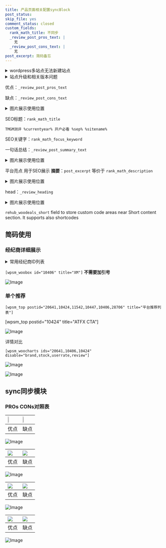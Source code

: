 ```yaml
---
title: 产品页面相关配置syncBlock
post_status: 
skip_file: yes
comment_status: closed
custom_fields:
  rank_math_title: 不同步
  _review_post_pros_text: |
    无
  _review_post_cons_text: |
    无
post_excerpt: 简码备忘
---
```

<details><summary>wordpress多站点无法新建站点</summary>

<li>和报错需要清理cookies一样的原因</li>
<li>wp-config.php里面<code>define( 'SUBDOMAIN_INSTALL', false );//子域名安装</code></li>
<li>新建子站点是用<code>define( 'SUBDOMAIN_INSTALL', true);//子域名安装</code> 完成以后，改成<code>false</code></li>
</details>

<details><summary>站点升级和相关版本问题</summary>

<p>wordpress：5.9.9
woocommerce：7.5.1
出现问题的地方：主题选项里面>><strong>Product layout >>compact style</strong></p>
<p>如何出现没有用过的字段 导致无法保存。先导出配置 然后进行修改，后面再次恢复即可。</p>
<p>出现部分字段无法显示时，需要返回默认布局后，对产品进行保存就好了。</p>
<p></p>
</details>

优点：`_review_post_pros_text`

缺点：`_review_post_cons_text`

<details><summary>图片展示使用位置</summary>

<img src="https://prod-files-secure.s3.us-west-2.amazonaws.com/39ed1227-6d7d-4570-be36-9ccd4a2c4241/f51d3d83-55d4-4bdf-9604-f37ec77ab556/Untitled.png?X-Amz-Algorithm=AWS4-HMAC-SHA256&X-Amz-Content-Sha256=UNSIGNED-PAYLOAD&X-Amz-Credential=ASIAZI2LB4667HMANHPM%2F20251029%2Fus-west-2%2Fs3%2Faws4_request&X-Amz-Date=20251029T105517Z&X-Amz-Expires=3600&X-Amz-Security-Token=IQoJb3JpZ2luX2VjEBoaCXVzLXdlc3QtMiJHMEUCIQDoWG3jtXQFlrq1qXJFyk6iVzAr2f3taKPPccipYwEVvwIgNNf0DK%2BHApzUCt0HWxAiXok7Lv3KnWl%2Fw8%2FUjtBe6kIqiAQI0%2F%2F%2F%2F%2F%2F%2F%2F%2F%2F%2FARAAGgw2Mzc0MjMxODM4MDUiDD4MsYQmiY%2Bjz1pQESrcA56p%2FHdR4eCA6Y6GeKWSZ3CLOr%2F8eYIwRDQdRZcrgAcJPpetinYpoZhz53AHNON01wh0uFz4F2vMlqmzWJ75Hqcu%2F3alSXoYXYdRMV57Ot5hAZ0%2F8RFWB8LP%2BmrDiZOCAAszBSZmI0QmwxN1mYTClu4lqb3eRZQIAXZt0cIT16SmbUilteGailYUM4u1utPsn66DvCv0FNn15cikEmeXWDBzIGwjeGz7Jy8CIa1g98TBS82gssEpoWug10Ujc2Oy7Hl8kseRPei4Ahsjay%2FpbwbWIFv%2B3j%2BaQopzna6uyg4Blf1u%2BeGJ3M%2Bemh4h9ZN8XoCldD3x2B2qWZbI8cM3AV7XK05weZETI3E5eqrzpdBv4PYISNqDnM5yNFIfRQF%2BkOsvbwp3%2FXUcwRZf7JztjmIJLqUN8kO31jYEljIosgw89fRIm%2B9hFV8%2F%2FIQWvWDlK56dsbgJrbUp4yaa%2BoO%2B5D9zUGDdiA8jAiWF%2BFHZrz5VUJvMU3fb1LsBslDYQty0zHl%2F%2BIYhx81igxss4MGlSNrjT1gzhoufl5XCKGKeaKD4vb4ctMb5wFlotC4VOUdp9k7QfdQmnUeo7jYlGl3cRiLMZdUkUQx%2FhtRTUdPX%2FCjOz9Hm%2FY%2FBd%2FY338FwMPDIh8gGOqUBkvEXBczPcdwy56iUauS2UbcGOp%2BuFJlQyjJ0CVCi6HK6u%2B24mYMBnxljOrL%2B9RzJt%2FJbma4HEh7AMrdMK5NztiiCfl8jG8gzJvC7EoNPV6faVv2wHgYT6WmPI7VjOnG44GE2F0XSuxq%2FKrOHoPpIqUHwSg7EbLWZFWBU4JTNbyxG7Nefz7%2F9OsuFLbM5M9SnvUJxfvfsOZpXGTCxksSWi8p9E6Qv&X-Amz-Signature=031076615bcfe093f9037858ba3f7808106c5d57f66de92e6428b84ee82a5f41&X-Amz-SignedHeaders=host&x-amz-checksum-mode=ENABLED&x-id=GetObject" alt="Image">
</details>

SEO标题：`rank_math_title`

`TMGM测评 %currentyear% 开户必看 %sep% %sitename%`

SEO关键字：`rank_math_focus_keyword`

一句话总结：`_review_post_summary_text`

<details><summary>图片展示使用位置</summary>

<img src="https://prod-files-secure.s3.us-west-2.amazonaws.com/39ed1227-6d7d-4570-be36-9ccd4a2c4241/4b96a922-296c-4f4e-8630-d1c870cbce01/Untitled.png?X-Amz-Algorithm=AWS4-HMAC-SHA256&X-Amz-Content-Sha256=UNSIGNED-PAYLOAD&X-Amz-Credential=ASIAZI2LB46635BJ67G5%2F20251029%2Fus-west-2%2Fs3%2Faws4_request&X-Amz-Date=20251029T105517Z&X-Amz-Expires=3600&X-Amz-Security-Token=IQoJb3JpZ2luX2VjEBoaCXVzLXdlc3QtMiJHMEUCIQDDw99usr0CvgLFmM%2BmG4Gu2ipS0HbpCgGOl%2FYk5zL0bgIgfDuwMfhbAQRxOMLxHwfpQbkmsBfsUrwaSYaKiRAuOo4qiAQI0%2F%2F%2F%2F%2F%2F%2F%2F%2F%2F%2FARAAGgw2Mzc0MjMxODM4MDUiDBMomTFkSfVfyG8zWircAwhGdRWsm7yIUIVQq8PtlkfB02ZAP%2Bb%2Fw3pA%2FOH%2Bas8aKp8np3upbOkYVXIfcmWg9pclpEMCBo%2FE0KeEAMji9QE%2FgKSaDBKD9baWTj7GjkwZYSVRMNr1LWS9wy6wApAKVUCqeIF4sXx5%2B9VIvf3myRKhBq8X10vLUR1wnoBY5CX0i0q4WePo4ilaBUiVzikr6JtJ8qDP%2BXNL4Rbx0RfUe03Tm6QtYzLdbIfYsNIQDcjT3ySljQj8ZTJYg7p83D1%2FIaT1J95xni0MOmCQgbdJjhv1gEZiB4o5NeScJNi0B8%2Fek9VsqBw5DKkw3bBr7SNJU%2F2tNfoVgXpnQ2FT8K%2FQV3JjWGmu%2FJjcoB8XyqkR06XLz1swBk97Mya%2FkjOOMkqdKIK0431FMGCbZa%2BK6ysNkHqxk31WqPzdwHpwUbeRWkRtVr3YgB3UfoKnKRt%2BY%2FJyf0HFvsQyJGsJG%2B67STyqoIyhnpHh3p05d3gzkY1W5v%2Fzbz11%2FYJkeMvqnaUn6mQbhaTMTZXJkHHfMDwvivSV63RX%2ByLUYZIt0s6tvsEMvywiRFGA0LUO3LmOhVUQWU%2Fu25D3HMNoFTU%2FpoDz7kWXBIbiM7R9PH3Rm2J0gdtnvvhoX4v85m%2FXk50ylZ7xMPvIh8gGOqUBs1t2PVuiwZ3t%2FsXQi3UvWaoE8JPJU%2FYPcPMczXW%2B404yTYUN9HIYm1dvnKaeZnIvUhWrfHUG2lBHRoM62MDhjYO1fl3xFOAp8JxasMONOi5dbVGSevglHHyP9gpkUe9iCJpQpJm03e1%2Fjsbag1HFc5BffgbknY4Nc6Ow7CHDpc25BHIxnGcpB1yq6befY3Yk3%2BMimXxqSwxVvYyAW64aY4wsch1O&X-Amz-Signature=4b0cce299c237a9e069b665980d27b3aa327259a757dd84023769d6803b9399e&X-Amz-SignedHeaders=host&x-amz-checksum-mode=ENABLED&x-id=GetObject" alt="Image">
</details>

平台亮点 用于SEO展示 **摘要**：`post_excerpt`  等价于 `rank_math_description`

<details><summary>图片展示使用位置</summary>

<img src="https://prod-files-secure.s3.us-west-2.amazonaws.com/39ed1227-6d7d-4570-be36-9ccd4a2c4241/1ee11f63-b60a-4dfe-a7a7-d58ff23b5d88/Untitled.png?X-Amz-Algorithm=AWS4-HMAC-SHA256&X-Amz-Content-Sha256=UNSIGNED-PAYLOAD&X-Amz-Credential=ASIAZI2LB466YRZI6QDX%2F20251029%2Fus-west-2%2Fs3%2Faws4_request&X-Amz-Date=20251029T105518Z&X-Amz-Expires=3600&X-Amz-Security-Token=IQoJb3JpZ2luX2VjEBoaCXVzLXdlc3QtMiJHMEUCIDChtwinqZ5vQ7vISfWipTpVPOClRzWS%2FAc1HWxY4snzAiEA6Vm7wiyLgvtrpAmMuBC0MeOa80AXxz%2BRZGRe1jmlIecqiAQI0%2F%2F%2F%2F%2F%2F%2F%2F%2F%2F%2FARAAGgw2Mzc0MjMxODM4MDUiDH5NU6ITKgETgAmhcyrcAyKhVztuuHubCy%2Bf8DDCP4Kaw%2Bky%2BNwx20eJNSiVyMoK4uLv8UzwM2Ku%2BT%2Bm8uo0TFp0onpv6iSHBstW%2B8e9%2Bbh2O2z8x%2F6QsObPUDDBCPL5o%2FRMqUoTOEK5CtU8H6oyxQAHiaVqXn7QZ%2BrzNzYwZSELHgFOtIikIfFKoRnLSnbni9rYir3kwbIXqZzLT%2Bf4RxzYr5spgEMsEHKsmyKzzX8CYu1tyvUMEOlXSsTKVU0WQa6uluyfIGJ5R1g7Qca6fDUM50IOPMnr0kCom5hIg%2B4bwvFp4pzc0EU4d7fJaPnkcsImhSkFJN1vpJth0Dt4ge3%2FODGqAZbbe4OyL2YyPyOCbvdDTo009TD9UwoMlpJdEVrBnd541nAW%2FL4mCExRokZ0C1vUT8iFc9%2Bg8I%2FPaukxVVBbl4IjBz8TDFh93iOsGGYKk7NulY%2FM0jgvETEKGh%2B8ainxiAzJRXhORW719xA4pLzq5QlimXn0suUYSwW%2FrpKsGbLNXokeicCHlmR0EhBzt1FBQ%2BhpofAKks9hiwPD5MEaHFMwqCePC8%2BRl8hPBNI%2Fc6hshZOkoDW3I4leziQoY6H8ADXrUZ%2FIiUF9xOMalOFaJF11EC%2Foj6bHxWDzb%2FqxtPAApDV0uj8GMIbJh8gGOqUBUjDKATMtNoX0b462aL4c2AtiVAWk0QoIxjEgTF4%2F64HAVzS9wPgfbR8q2syDpqYSq6MOQveXMrdySrTOB9B0HUDl0xHgRM01yspEwhwyYUNM7r7Y7o%2F6KXAGO8Dh1bUVCUGa5fFPXw99p56x5wGfcBzVMMbVdXIe6FSM542PPFUHjIirfyABy6ZsSx%2FsT%2Fbsz25ZwnOgOepqiXCBf3eYgMO6C42h&X-Amz-Signature=5c5899339204b14f9c4191113b4333d37272be3b3ad8450e1d9cb7eeaedccd26&X-Amz-SignedHeaders=host&x-amz-checksum-mode=ENABLED&x-id=GetObject" alt="Image">
<img src="https://prod-files-secure.s3.us-west-2.amazonaws.com/39ed1227-6d7d-4570-be36-9ccd4a2c4241/ad4118b5-78d8-4fbe-801e-3b29b5d99c01/Untitled.png?X-Amz-Algorithm=AWS4-HMAC-SHA256&X-Amz-Content-Sha256=UNSIGNED-PAYLOAD&X-Amz-Credential=ASIAZI2LB466YRZI6QDX%2F20251029%2Fus-west-2%2Fs3%2Faws4_request&X-Amz-Date=20251029T105518Z&X-Amz-Expires=3600&X-Amz-Security-Token=IQoJb3JpZ2luX2VjEBoaCXVzLXdlc3QtMiJHMEUCIDChtwinqZ5vQ7vISfWipTpVPOClRzWS%2FAc1HWxY4snzAiEA6Vm7wiyLgvtrpAmMuBC0MeOa80AXxz%2BRZGRe1jmlIecqiAQI0%2F%2F%2F%2F%2F%2F%2F%2F%2F%2F%2FARAAGgw2Mzc0MjMxODM4MDUiDH5NU6ITKgETgAmhcyrcAyKhVztuuHubCy%2Bf8DDCP4Kaw%2Bky%2BNwx20eJNSiVyMoK4uLv8UzwM2Ku%2BT%2Bm8uo0TFp0onpv6iSHBstW%2B8e9%2Bbh2O2z8x%2F6QsObPUDDBCPL5o%2FRMqUoTOEK5CtU8H6oyxQAHiaVqXn7QZ%2BrzNzYwZSELHgFOtIikIfFKoRnLSnbni9rYir3kwbIXqZzLT%2Bf4RxzYr5spgEMsEHKsmyKzzX8CYu1tyvUMEOlXSsTKVU0WQa6uluyfIGJ5R1g7Qca6fDUM50IOPMnr0kCom5hIg%2B4bwvFp4pzc0EU4d7fJaPnkcsImhSkFJN1vpJth0Dt4ge3%2FODGqAZbbe4OyL2YyPyOCbvdDTo009TD9UwoMlpJdEVrBnd541nAW%2FL4mCExRokZ0C1vUT8iFc9%2Bg8I%2FPaukxVVBbl4IjBz8TDFh93iOsGGYKk7NulY%2FM0jgvETEKGh%2B8ainxiAzJRXhORW719xA4pLzq5QlimXn0suUYSwW%2FrpKsGbLNXokeicCHlmR0EhBzt1FBQ%2BhpofAKks9hiwPD5MEaHFMwqCePC8%2BRl8hPBNI%2Fc6hshZOkoDW3I4leziQoY6H8ADXrUZ%2FIiUF9xOMalOFaJF11EC%2Foj6bHxWDzb%2FqxtPAApDV0uj8GMIbJh8gGOqUBUjDKATMtNoX0b462aL4c2AtiVAWk0QoIxjEgTF4%2F64HAVzS9wPgfbR8q2syDpqYSq6MOQveXMrdySrTOB9B0HUDl0xHgRM01yspEwhwyYUNM7r7Y7o%2F6KXAGO8Dh1bUVCUGa5fFPXw99p56x5wGfcBzVMMbVdXIe6FSM542PPFUHjIirfyABy6ZsSx%2FsT%2Fbsz25ZwnOgOepqiXCBf3eYgMO6C42h&X-Amz-Signature=7cb55acc2996fe47f9767be8ecfd50706b080f9332b89f61a589174f77ccb0d1&X-Amz-SignedHeaders=host&x-amz-checksum-mode=ENABLED&x-id=GetObject" alt="Image">
<img src="https://prod-files-secure.s3.us-west-2.amazonaws.com/39ed1227-6d7d-4570-be36-9ccd4a2c4241/a38cf7c9-a79c-4b64-9e94-13589fe0758b/Untitled.png?X-Amz-Algorithm=AWS4-HMAC-SHA256&X-Amz-Content-Sha256=UNSIGNED-PAYLOAD&X-Amz-Credential=ASIAZI2LB466YRZI6QDX%2F20251029%2Fus-west-2%2Fs3%2Faws4_request&X-Amz-Date=20251029T105518Z&X-Amz-Expires=3600&X-Amz-Security-Token=IQoJb3JpZ2luX2VjEBoaCXVzLXdlc3QtMiJHMEUCIDChtwinqZ5vQ7vISfWipTpVPOClRzWS%2FAc1HWxY4snzAiEA6Vm7wiyLgvtrpAmMuBC0MeOa80AXxz%2BRZGRe1jmlIecqiAQI0%2F%2F%2F%2F%2F%2F%2F%2F%2F%2F%2FARAAGgw2Mzc0MjMxODM4MDUiDH5NU6ITKgETgAmhcyrcAyKhVztuuHubCy%2Bf8DDCP4Kaw%2Bky%2BNwx20eJNSiVyMoK4uLv8UzwM2Ku%2BT%2Bm8uo0TFp0onpv6iSHBstW%2B8e9%2Bbh2O2z8x%2F6QsObPUDDBCPL5o%2FRMqUoTOEK5CtU8H6oyxQAHiaVqXn7QZ%2BrzNzYwZSELHgFOtIikIfFKoRnLSnbni9rYir3kwbIXqZzLT%2Bf4RxzYr5spgEMsEHKsmyKzzX8CYu1tyvUMEOlXSsTKVU0WQa6uluyfIGJ5R1g7Qca6fDUM50IOPMnr0kCom5hIg%2B4bwvFp4pzc0EU4d7fJaPnkcsImhSkFJN1vpJth0Dt4ge3%2FODGqAZbbe4OyL2YyPyOCbvdDTo009TD9UwoMlpJdEVrBnd541nAW%2FL4mCExRokZ0C1vUT8iFc9%2Bg8I%2FPaukxVVBbl4IjBz8TDFh93iOsGGYKk7NulY%2FM0jgvETEKGh%2B8ainxiAzJRXhORW719xA4pLzq5QlimXn0suUYSwW%2FrpKsGbLNXokeicCHlmR0EhBzt1FBQ%2BhpofAKks9hiwPD5MEaHFMwqCePC8%2BRl8hPBNI%2Fc6hshZOkoDW3I4leziQoY6H8ADXrUZ%2FIiUF9xOMalOFaJF11EC%2Foj6bHxWDzb%2FqxtPAApDV0uj8GMIbJh8gGOqUBUjDKATMtNoX0b462aL4c2AtiVAWk0QoIxjEgTF4%2F64HAVzS9wPgfbR8q2syDpqYSq6MOQveXMrdySrTOB9B0HUDl0xHgRM01yspEwhwyYUNM7r7Y7o%2F6KXAGO8Dh1bUVCUGa5fFPXw99p56x5wGfcBzVMMbVdXIe6FSM542PPFUHjIirfyABy6ZsSx%2FsT%2Fbsz25ZwnOgOepqiXCBf3eYgMO6C42h&X-Amz-Signature=a686baff7226313e58dbd0f697fe88c4164d5e3b25233a5cb7dc3405df07cb35&X-Amz-SignedHeaders=host&x-amz-checksum-mode=ENABLED&x-id=GetObject" alt="Image">
<img src="https://prod-files-secure.s3.us-west-2.amazonaws.com/39ed1227-6d7d-4570-be36-9ccd4a2c4241/7da6fc1e-d2ac-42ae-8c75-cb5749aa18f6/Untitled.png?X-Amz-Algorithm=AWS4-HMAC-SHA256&X-Amz-Content-Sha256=UNSIGNED-PAYLOAD&X-Amz-Credential=ASIAZI2LB466YRZI6QDX%2F20251029%2Fus-west-2%2Fs3%2Faws4_request&X-Amz-Date=20251029T105518Z&X-Amz-Expires=3600&X-Amz-Security-Token=IQoJb3JpZ2luX2VjEBoaCXVzLXdlc3QtMiJHMEUCIDChtwinqZ5vQ7vISfWipTpVPOClRzWS%2FAc1HWxY4snzAiEA6Vm7wiyLgvtrpAmMuBC0MeOa80AXxz%2BRZGRe1jmlIecqiAQI0%2F%2F%2F%2F%2F%2F%2F%2F%2F%2F%2FARAAGgw2Mzc0MjMxODM4MDUiDH5NU6ITKgETgAmhcyrcAyKhVztuuHubCy%2Bf8DDCP4Kaw%2Bky%2BNwx20eJNSiVyMoK4uLv8UzwM2Ku%2BT%2Bm8uo0TFp0onpv6iSHBstW%2B8e9%2Bbh2O2z8x%2F6QsObPUDDBCPL5o%2FRMqUoTOEK5CtU8H6oyxQAHiaVqXn7QZ%2BrzNzYwZSELHgFOtIikIfFKoRnLSnbni9rYir3kwbIXqZzLT%2Bf4RxzYr5spgEMsEHKsmyKzzX8CYu1tyvUMEOlXSsTKVU0WQa6uluyfIGJ5R1g7Qca6fDUM50IOPMnr0kCom5hIg%2B4bwvFp4pzc0EU4d7fJaPnkcsImhSkFJN1vpJth0Dt4ge3%2FODGqAZbbe4OyL2YyPyOCbvdDTo009TD9UwoMlpJdEVrBnd541nAW%2FL4mCExRokZ0C1vUT8iFc9%2Bg8I%2FPaukxVVBbl4IjBz8TDFh93iOsGGYKk7NulY%2FM0jgvETEKGh%2B8ainxiAzJRXhORW719xA4pLzq5QlimXn0suUYSwW%2FrpKsGbLNXokeicCHlmR0EhBzt1FBQ%2BhpofAKks9hiwPD5MEaHFMwqCePC8%2BRl8hPBNI%2Fc6hshZOkoDW3I4leziQoY6H8ADXrUZ%2FIiUF9xOMalOFaJF11EC%2Foj6bHxWDzb%2FqxtPAApDV0uj8GMIbJh8gGOqUBUjDKATMtNoX0b462aL4c2AtiVAWk0QoIxjEgTF4%2F64HAVzS9wPgfbR8q2syDpqYSq6MOQveXMrdySrTOB9B0HUDl0xHgRM01yspEwhwyYUNM7r7Y7o%2F6KXAGO8Dh1bUVCUGa5fFPXw99p56x5wGfcBzVMMbVdXIe6FSM542PPFUHjIirfyABy6ZsSx%2FsT%2Fbsz25ZwnOgOepqiXCBf3eYgMO6C42h&X-Amz-Signature=042df1e422578a12556337b51fb605466bbc6c58d4c3d09dc66d7bfd7ca96c0e&X-Amz-SignedHeaders=host&x-amz-checksum-mode=ENABLED&x-id=GetObject" alt="Image">
<img src="https://prod-files-secure.s3.us-west-2.amazonaws.com/39ed1227-6d7d-4570-be36-9ccd4a2c4241/7e97f40a-eaee-47f5-b2f9-475f96808fa7/Untitled.png?X-Amz-Algorithm=AWS4-HMAC-SHA256&X-Amz-Content-Sha256=UNSIGNED-PAYLOAD&X-Amz-Credential=ASIAZI2LB466YRZI6QDX%2F20251029%2Fus-west-2%2Fs3%2Faws4_request&X-Amz-Date=20251029T105518Z&X-Amz-Expires=3600&X-Amz-Security-Token=IQoJb3JpZ2luX2VjEBoaCXVzLXdlc3QtMiJHMEUCIDChtwinqZ5vQ7vISfWipTpVPOClRzWS%2FAc1HWxY4snzAiEA6Vm7wiyLgvtrpAmMuBC0MeOa80AXxz%2BRZGRe1jmlIecqiAQI0%2F%2F%2F%2F%2F%2F%2F%2F%2F%2F%2FARAAGgw2Mzc0MjMxODM4MDUiDH5NU6ITKgETgAmhcyrcAyKhVztuuHubCy%2Bf8DDCP4Kaw%2Bky%2BNwx20eJNSiVyMoK4uLv8UzwM2Ku%2BT%2Bm8uo0TFp0onpv6iSHBstW%2B8e9%2Bbh2O2z8x%2F6QsObPUDDBCPL5o%2FRMqUoTOEK5CtU8H6oyxQAHiaVqXn7QZ%2BrzNzYwZSELHgFOtIikIfFKoRnLSnbni9rYir3kwbIXqZzLT%2Bf4RxzYr5spgEMsEHKsmyKzzX8CYu1tyvUMEOlXSsTKVU0WQa6uluyfIGJ5R1g7Qca6fDUM50IOPMnr0kCom5hIg%2B4bwvFp4pzc0EU4d7fJaPnkcsImhSkFJN1vpJth0Dt4ge3%2FODGqAZbbe4OyL2YyPyOCbvdDTo009TD9UwoMlpJdEVrBnd541nAW%2FL4mCExRokZ0C1vUT8iFc9%2Bg8I%2FPaukxVVBbl4IjBz8TDFh93iOsGGYKk7NulY%2FM0jgvETEKGh%2B8ainxiAzJRXhORW719xA4pLzq5QlimXn0suUYSwW%2FrpKsGbLNXokeicCHlmR0EhBzt1FBQ%2BhpofAKks9hiwPD5MEaHFMwqCePC8%2BRl8hPBNI%2Fc6hshZOkoDW3I4leziQoY6H8ADXrUZ%2FIiUF9xOMalOFaJF11EC%2Foj6bHxWDzb%2FqxtPAApDV0uj8GMIbJh8gGOqUBUjDKATMtNoX0b462aL4c2AtiVAWk0QoIxjEgTF4%2F64HAVzS9wPgfbR8q2syDpqYSq6MOQveXMrdySrTOB9B0HUDl0xHgRM01yspEwhwyYUNM7r7Y7o%2F6KXAGO8Dh1bUVCUGa5fFPXw99p56x5wGfcBzVMMbVdXIe6FSM542PPFUHjIirfyABy6ZsSx%2FsT%2Fbsz25ZwnOgOepqiXCBf3eYgMO6C42h&X-Amz-Signature=f52bd16010339afee75672c119d91d69c957db4a1025cf0eefe29582b7b8cdb2&X-Amz-SignedHeaders=host&x-amz-checksum-mode=ENABLED&x-id=GetObject" alt="Image">
</details>

head：`_review_heading`

<details><summary>图片展示使用位置</summary>

<img src="https://prod-files-secure.s3.us-west-2.amazonaws.com/39ed1227-6d7d-4570-be36-9ccd4a2c4241/3a4650ad-9887-415c-889a-edd51fa54f27/Untitled.png?X-Amz-Algorithm=AWS4-HMAC-SHA256&X-Amz-Content-Sha256=UNSIGNED-PAYLOAD&X-Amz-Credential=ASIAZI2LB466RQHODLQD%2F20251029%2Fus-west-2%2Fs3%2Faws4_request&X-Amz-Date=20251029T105518Z&X-Amz-Expires=3600&X-Amz-Security-Token=IQoJb3JpZ2luX2VjEBoaCXVzLXdlc3QtMiJHMEUCIBAHhuDPBIaYSI8yWoUwx2iGf0boayMWnBXVo41P%2FhwzAiEArDRLNS1NJszIgxvAQXhbbDK27aSLBAqFvlrIKVTzhJYqiAQI0%2F%2F%2F%2F%2F%2F%2F%2F%2F%2F%2FARAAGgw2Mzc0MjMxODM4MDUiDHObfeTty8xY1fZMiSrcA0zBSk3lZZtp6w7qENO9Dppxs56QSThCyI1Y%2BvANXRJw%2BbvKpvWPGig4YRMQLJtBDHwnmwtmzXUvOSg5ITQdg5x57yFHSwGk4Z3rcL1qTq3jqgUHvzSZQCKyodRW%2FD%2BjJhWkIncTmz5N4003umcxbSfVWs5n%2BVhrXaia08rMtxU82ezV0achs%2B0r6%2FAYBlQAn6uo5gthiuphmtIMqdNVMfgILb2bIHw2BHUlZ5NyZbZaW%2FdimH8xegCegR%2BLT0PSCulLpujxJwtfe2zsosu2yyCxbX0Plqx%2BxyMYg4EzojAjiWxBvIiQjxFYPcJ8wLaAUk0j4lryOcM6bnWktSAWlBLCpUcf1iAMJi52JzTB2Z7oR7RGPuQ%2FrxW4LN%2F9CCjuoqp20h3OPV8CQpP6zaW9v3ZudrjUn%2F1%2F2bOFBIIbZp5HEGDgsNqpbYGLeiNEYTWQXwIwYP%2FvvHkqxSLoqpH5%2BTUJrZKZ6feWXDu9aB4HNKHXmD8Tzl3VMKPsiPhI4ba5wFv4vVamxp5z6dtLasvw7Hvz0kXL970gK8atPMng38l0Q%2B2EB3nKLvp799IdJwBunVNSoKFs5AKpXRsdWtdbR1x08IPqqBUWwTDQFrYdF7jVww%2BUCFFRJF1BPn%2BNMIjKh8gGOqUBNLgIZvNi3ZpoX6vlff4c4zCHPjf4oEkY%2F4HJQ0fQTHhnhLkClgXLwqqO18OLb5sbF3Ve%2FlEkCI7zGlb7oQaeNcfrccyZkqy24D8yKwj9UOF2hXvnS2JXdoMXLjgQbuaaAcyCb%2FVw2TSVdmd96VfbiX17xKt75pbwNVYjTNWbk%2FB4A28wMx%2Bndqo9rD%2BBG9t6pTzGz1ezEfk5r25B%2FYkKFYDgCyCx&X-Amz-Signature=235d25957be81518a80cc974fc816655f09b54c940e65eef9cc4d8b288e4611e&X-Amz-SignedHeaders=host&x-amz-checksum-mode=ENABLED&x-id=GetObject" alt="Image">
</details>

`rehub_woodeals_short`	field to store custom code areas near Short content section. It supports also shortcodes



## 简码使用

### 经纪商详细展示

<details><summary>常用经纪商ID列表</summary>

<pre><code class="php">嘉盛 ===> 20641  [wpsm_woobox id="20641" title="嘉盛"]
易信easymarkets ===> 11542  [wpsm_woobox id="11542" title="易信easymarkets"]
ATFX外汇 ===> 10424  [wpsm_woobox id="10424" title="ATFX"]
XM ===> 10406  [wpsm_woobox id="10406" title="XM"]
TMGM ===> 29622  [wpsm_woobox id="29622" title="TMGM"]
HYCM ===> 10447  [wpsm_woobox id="10447" title="HYCM"]
fpmarkets澳福外汇 ===> 20639  [wpsm_woobox id="20639" title="fpmarkets澳福外汇"]</code></pre>
</details>

`[wpsm_woobox id="10406" title="XM"]` **不需要加引号**

![Image](https://prod-files-secure.s3.us-west-2.amazonaws.com/39ed1227-6d7d-4570-be36-9ccd4a2c4241/4f898f9d-0fa7-4e43-acd3-ac6bc7be575a/Untitled.png?X-Amz-Algorithm=AWS4-HMAC-SHA256&X-Amz-Content-Sha256=UNSIGNED-PAYLOAD&X-Amz-Credential=ASIAZI2LB466R4UUZJRB%2F20251029%2Fus-west-2%2Fs3%2Faws4_request&X-Amz-Date=20251029T105515Z&X-Amz-Expires=3600&X-Amz-Security-Token=IQoJb3JpZ2luX2VjEBoaCXVzLXdlc3QtMiJGMEQCIG2rNMeU2x8MU0t5tHdWUazgepmIUwwdTF7Wncw4dSUVAiBtHM2JmUDFEUltyHMnEpRlItbpPPshyOg2v6I4Ya84JSqIBAjT%2F%2F%2F%2F%2F%2F%2F%2F%2F%2F8BEAAaDDYzNzQyMzE4MzgwNSIMHeRDPMrlEK3dQoWGKtwDD6N%2BaHcdv40Vqd0MVWGC7Or%2BE7rz%2BykgE%2Bc8Gy6XyenL12zC7bJozl2XyfNk9pbGv6bRiEj0sWMPbb9HSv9s206ozIVjkW7fT1wccKiDovybWLUJDgNSYhR%2B7D2SMMWdx8dhC6UNI70949GLq0J4ilLDo858g5rGHlrCyy9HUS3MnlntOoz5ewXNFULjGvUy8LD9J1lSHGuPUdFPjZBD1bYoKZAh4UhS6rRYZzukqVM2HM6AiI5OD60QxzkHx4iCehgdtcz0MNDc9Gr%2FgbiRoTwbwSXp8JBSYm%2BoUXxoeUjOGpYD8G%2F6mdE7MYNr%2FR4Xrz%2BCAPwa7Kqt%2FLiThET5c1XI6mF0HJn64Px6uXOW6%2F6HKCLxXnO6242ilWP2SECTJwbfLHTkeiykUYjGGVhYNn7aCXXmfcBQolu%2B0m%2B4Mex8e4Vjg1dDANWzqKzxX9h5i84Sy4TN%2FmRMnByhYZqX2uBx9B2gyudedXSCssNRUqZajnc61JhuollfMWbbb%2FAcejBVqp3UuuLM2vKuGRB8tFB0Dzc6V3b0ShQWDCsKNCqTiAAWBMpL9BvGpd%2F3M9BnjEJgiwm63nMg8W1MBE7hrbJM3WYhuQbgPL%2Bg2T%2FiRxEma3YZnGi4%2FPmc%2Fh8w%2B8mHyAY6pgGMg9u7c7RVQ3ODD862qcSROPdAtRpwNCdbPQ%2F0QqJIy923yPJxLYv3njnqIUdpb2weP2JQilLqw6plhGXAOKTUFU7ZUh4leGzRLhtcgFUbZFGWnc2bx3Lfj0%2BsHf3Z%2FIoa4epsX6It9epNukkIF2VyIjs%2F1bOp6wHJnFzxXgdMywcAaSLqjU1laNIUeLkmrQ1bCqQBBwqP1g0Eb%2FitgtopY5K2vAwf&X-Amz-Signature=69f3e6aac7c2bf03b0ec1238023b7ea86863d4c205107f1f52699194af245130&X-Amz-SignedHeaders=host&x-amz-checksum-mode=ENABLED&x-id=GetObject)

### 单个推荐
`[wpsm_top postid="20641,10424,11542,10447,10406,28706" title="平台推荐列表"]`

[wpsm_top postid="10424" title="ATFX CTA"]

![Image](https://prod-files-secure.s3.us-west-2.amazonaws.com/39ed1227-6d7d-4570-be36-9ccd4a2c4241/5ac620dc-51a8-48b6-b55d-91f47299193c/Untitled.png?X-Amz-Algorithm=AWS4-HMAC-SHA256&X-Amz-Content-Sha256=UNSIGNED-PAYLOAD&X-Amz-Credential=ASIAZI2LB466R4UUZJRB%2F20251029%2Fus-west-2%2Fs3%2Faws4_request&X-Amz-Date=20251029T105515Z&X-Amz-Expires=3600&X-Amz-Security-Token=IQoJb3JpZ2luX2VjEBoaCXVzLXdlc3QtMiJGMEQCIG2rNMeU2x8MU0t5tHdWUazgepmIUwwdTF7Wncw4dSUVAiBtHM2JmUDFEUltyHMnEpRlItbpPPshyOg2v6I4Ya84JSqIBAjT%2F%2F%2F%2F%2F%2F%2F%2F%2F%2F8BEAAaDDYzNzQyMzE4MzgwNSIMHeRDPMrlEK3dQoWGKtwDD6N%2BaHcdv40Vqd0MVWGC7Or%2BE7rz%2BykgE%2Bc8Gy6XyenL12zC7bJozl2XyfNk9pbGv6bRiEj0sWMPbb9HSv9s206ozIVjkW7fT1wccKiDovybWLUJDgNSYhR%2B7D2SMMWdx8dhC6UNI70949GLq0J4ilLDo858g5rGHlrCyy9HUS3MnlntOoz5ewXNFULjGvUy8LD9J1lSHGuPUdFPjZBD1bYoKZAh4UhS6rRYZzukqVM2HM6AiI5OD60QxzkHx4iCehgdtcz0MNDc9Gr%2FgbiRoTwbwSXp8JBSYm%2BoUXxoeUjOGpYD8G%2F6mdE7MYNr%2FR4Xrz%2BCAPwa7Kqt%2FLiThET5c1XI6mF0HJn64Px6uXOW6%2F6HKCLxXnO6242ilWP2SECTJwbfLHTkeiykUYjGGVhYNn7aCXXmfcBQolu%2B0m%2B4Mex8e4Vjg1dDANWzqKzxX9h5i84Sy4TN%2FmRMnByhYZqX2uBx9B2gyudedXSCssNRUqZajnc61JhuollfMWbbb%2FAcejBVqp3UuuLM2vKuGRB8tFB0Dzc6V3b0ShQWDCsKNCqTiAAWBMpL9BvGpd%2F3M9BnjEJgiwm63nMg8W1MBE7hrbJM3WYhuQbgPL%2Bg2T%2FiRxEma3YZnGi4%2FPmc%2Fh8w%2B8mHyAY6pgGMg9u7c7RVQ3ODD862qcSROPdAtRpwNCdbPQ%2F0QqJIy923yPJxLYv3njnqIUdpb2weP2JQilLqw6plhGXAOKTUFU7ZUh4leGzRLhtcgFUbZFGWnc2bx3Lfj0%2BsHf3Z%2FIoa4epsX6It9epNukkIF2VyIjs%2F1bOp6wHJnFzxXgdMywcAaSLqjU1laNIUeLkmrQ1bCqQBBwqP1g0Eb%2FitgtopY5K2vAwf&X-Amz-Signature=968769fb315b1090d5fc9fd05104663535aeb41a35714a11462a80d3906c6db6&X-Amz-SignedHeaders=host&x-amz-checksum-mode=ENABLED&x-id=GetObject)

详情对比

`[wpsm_woocharts ids="20641,10406,10424" disable="brand,stock,userrate,review"]`

![Image](https://prod-files-secure.s3.us-west-2.amazonaws.com/39ed1227-6d7d-4570-be36-9ccd4a2c4241/bf3ba45f-b9f3-4295-8aef-b4a495fd25f4/Untitled.png?X-Amz-Algorithm=AWS4-HMAC-SHA256&X-Amz-Content-Sha256=UNSIGNED-PAYLOAD&X-Amz-Credential=ASIAZI2LB466R4UUZJRB%2F20251029%2Fus-west-2%2Fs3%2Faws4_request&X-Amz-Date=20251029T105515Z&X-Amz-Expires=3600&X-Amz-Security-Token=IQoJb3JpZ2luX2VjEBoaCXVzLXdlc3QtMiJGMEQCIG2rNMeU2x8MU0t5tHdWUazgepmIUwwdTF7Wncw4dSUVAiBtHM2JmUDFEUltyHMnEpRlItbpPPshyOg2v6I4Ya84JSqIBAjT%2F%2F%2F%2F%2F%2F%2F%2F%2F%2F8BEAAaDDYzNzQyMzE4MzgwNSIMHeRDPMrlEK3dQoWGKtwDD6N%2BaHcdv40Vqd0MVWGC7Or%2BE7rz%2BykgE%2Bc8Gy6XyenL12zC7bJozl2XyfNk9pbGv6bRiEj0sWMPbb9HSv9s206ozIVjkW7fT1wccKiDovybWLUJDgNSYhR%2B7D2SMMWdx8dhC6UNI70949GLq0J4ilLDo858g5rGHlrCyy9HUS3MnlntOoz5ewXNFULjGvUy8LD9J1lSHGuPUdFPjZBD1bYoKZAh4UhS6rRYZzukqVM2HM6AiI5OD60QxzkHx4iCehgdtcz0MNDc9Gr%2FgbiRoTwbwSXp8JBSYm%2BoUXxoeUjOGpYD8G%2F6mdE7MYNr%2FR4Xrz%2BCAPwa7Kqt%2FLiThET5c1XI6mF0HJn64Px6uXOW6%2F6HKCLxXnO6242ilWP2SECTJwbfLHTkeiykUYjGGVhYNn7aCXXmfcBQolu%2B0m%2B4Mex8e4Vjg1dDANWzqKzxX9h5i84Sy4TN%2FmRMnByhYZqX2uBx9B2gyudedXSCssNRUqZajnc61JhuollfMWbbb%2FAcejBVqp3UuuLM2vKuGRB8tFB0Dzc6V3b0ShQWDCsKNCqTiAAWBMpL9BvGpd%2F3M9BnjEJgiwm63nMg8W1MBE7hrbJM3WYhuQbgPL%2Bg2T%2FiRxEma3YZnGi4%2FPmc%2Fh8w%2B8mHyAY6pgGMg9u7c7RVQ3ODD862qcSROPdAtRpwNCdbPQ%2F0QqJIy923yPJxLYv3njnqIUdpb2weP2JQilLqw6plhGXAOKTUFU7ZUh4leGzRLhtcgFUbZFGWnc2bx3Lfj0%2BsHf3Z%2FIoa4epsX6It9epNukkIF2VyIjs%2F1bOp6wHJnFzxXgdMywcAaSLqjU1laNIUeLkmrQ1bCqQBBwqP1g0Eb%2FitgtopY5K2vAwf&X-Amz-Signature=16d87411c61bbd08b35d7b7bbb21df9f39f19df1c07fe6d98395c3790dbf6fdb&X-Amz-SignedHeaders=host&x-amz-checksum-mode=ENABLED&x-id=GetObject)

![Image](https://prod-files-secure.s3.us-west-2.amazonaws.com/39ed1227-6d7d-4570-be36-9ccd4a2c4241/30bc56ef-f383-4b48-9768-2ebc9e436ec0/Untitled.png?X-Amz-Algorithm=AWS4-HMAC-SHA256&X-Amz-Content-Sha256=UNSIGNED-PAYLOAD&X-Amz-Credential=ASIAZI2LB466R4UUZJRB%2F20251029%2Fus-west-2%2Fs3%2Faws4_request&X-Amz-Date=20251029T105515Z&X-Amz-Expires=3600&X-Amz-Security-Token=IQoJb3JpZ2luX2VjEBoaCXVzLXdlc3QtMiJGMEQCIG2rNMeU2x8MU0t5tHdWUazgepmIUwwdTF7Wncw4dSUVAiBtHM2JmUDFEUltyHMnEpRlItbpPPshyOg2v6I4Ya84JSqIBAjT%2F%2F%2F%2F%2F%2F%2F%2F%2F%2F8BEAAaDDYzNzQyMzE4MzgwNSIMHeRDPMrlEK3dQoWGKtwDD6N%2BaHcdv40Vqd0MVWGC7Or%2BE7rz%2BykgE%2Bc8Gy6XyenL12zC7bJozl2XyfNk9pbGv6bRiEj0sWMPbb9HSv9s206ozIVjkW7fT1wccKiDovybWLUJDgNSYhR%2B7D2SMMWdx8dhC6UNI70949GLq0J4ilLDo858g5rGHlrCyy9HUS3MnlntOoz5ewXNFULjGvUy8LD9J1lSHGuPUdFPjZBD1bYoKZAh4UhS6rRYZzukqVM2HM6AiI5OD60QxzkHx4iCehgdtcz0MNDc9Gr%2FgbiRoTwbwSXp8JBSYm%2BoUXxoeUjOGpYD8G%2F6mdE7MYNr%2FR4Xrz%2BCAPwa7Kqt%2FLiThET5c1XI6mF0HJn64Px6uXOW6%2F6HKCLxXnO6242ilWP2SECTJwbfLHTkeiykUYjGGVhYNn7aCXXmfcBQolu%2B0m%2B4Mex8e4Vjg1dDANWzqKzxX9h5i84Sy4TN%2FmRMnByhYZqX2uBx9B2gyudedXSCssNRUqZajnc61JhuollfMWbbb%2FAcejBVqp3UuuLM2vKuGRB8tFB0Dzc6V3b0ShQWDCsKNCqTiAAWBMpL9BvGpd%2F3M9BnjEJgiwm63nMg8W1MBE7hrbJM3WYhuQbgPL%2Bg2T%2FiRxEma3YZnGi4%2FPmc%2Fh8w%2B8mHyAY6pgGMg9u7c7RVQ3ODD862qcSROPdAtRpwNCdbPQ%2F0QqJIy923yPJxLYv3njnqIUdpb2weP2JQilLqw6plhGXAOKTUFU7ZUh4leGzRLhtcgFUbZFGWnc2bx3Lfj0%2BsHf3Z%2FIoa4epsX6It9epNukkIF2VyIjs%2F1bOp6wHJnFzxXgdMywcAaSLqjU1laNIUeLkmrQ1bCqQBBwqP1g0Eb%2FitgtopY5K2vAwf&X-Amz-Signature=301c004651edc1799a93a88089e137654d0e0feda43627f7503b471161b2375f&X-Amz-SignedHeaders=host&x-amz-checksum-mode=ENABLED&x-id=GetObject)

## sync同步模块

### PROs CONs对照表

| <img src="https://cdn.ifttt.fun/gh/jarlin8/OSS@main/icons/customize/pros.svg" height="auto" width="37.3%"> | <img src="https://cdn.ifttt.fun/gh/jarlin8/OSS@main/icons/customize/cons.svg" height="auto" width="28.8%"> |
| :--- | :--- |
| 优点 | 缺点 |

![Image](https://prod-files-secure.s3.us-west-2.amazonaws.com/39ed1227-6d7d-4570-be36-9ccd4a2c4241/8742b755-dfb5-4004-9a5f-d6e561664bd8/Untitled.png?X-Amz-Algorithm=AWS4-HMAC-SHA256&X-Amz-Content-Sha256=UNSIGNED-PAYLOAD&X-Amz-Credential=ASIAZI2LB466R4UUZJRB%2F20251029%2Fus-west-2%2Fs3%2Faws4_request&X-Amz-Date=20251029T105515Z&X-Amz-Expires=3600&X-Amz-Security-Token=IQoJb3JpZ2luX2VjEBoaCXVzLXdlc3QtMiJGMEQCIG2rNMeU2x8MU0t5tHdWUazgepmIUwwdTF7Wncw4dSUVAiBtHM2JmUDFEUltyHMnEpRlItbpPPshyOg2v6I4Ya84JSqIBAjT%2F%2F%2F%2F%2F%2F%2F%2F%2F%2F8BEAAaDDYzNzQyMzE4MzgwNSIMHeRDPMrlEK3dQoWGKtwDD6N%2BaHcdv40Vqd0MVWGC7Or%2BE7rz%2BykgE%2Bc8Gy6XyenL12zC7bJozl2XyfNk9pbGv6bRiEj0sWMPbb9HSv9s206ozIVjkW7fT1wccKiDovybWLUJDgNSYhR%2B7D2SMMWdx8dhC6UNI70949GLq0J4ilLDo858g5rGHlrCyy9HUS3MnlntOoz5ewXNFULjGvUy8LD9J1lSHGuPUdFPjZBD1bYoKZAh4UhS6rRYZzukqVM2HM6AiI5OD60QxzkHx4iCehgdtcz0MNDc9Gr%2FgbiRoTwbwSXp8JBSYm%2BoUXxoeUjOGpYD8G%2F6mdE7MYNr%2FR4Xrz%2BCAPwa7Kqt%2FLiThET5c1XI6mF0HJn64Px6uXOW6%2F6HKCLxXnO6242ilWP2SECTJwbfLHTkeiykUYjGGVhYNn7aCXXmfcBQolu%2B0m%2B4Mex8e4Vjg1dDANWzqKzxX9h5i84Sy4TN%2FmRMnByhYZqX2uBx9B2gyudedXSCssNRUqZajnc61JhuollfMWbbb%2FAcejBVqp3UuuLM2vKuGRB8tFB0Dzc6V3b0ShQWDCsKNCqTiAAWBMpL9BvGpd%2F3M9BnjEJgiwm63nMg8W1MBE7hrbJM3WYhuQbgPL%2Bg2T%2FiRxEma3YZnGi4%2FPmc%2Fh8w%2B8mHyAY6pgGMg9u7c7RVQ3ODD862qcSROPdAtRpwNCdbPQ%2F0QqJIy923yPJxLYv3njnqIUdpb2weP2JQilLqw6plhGXAOKTUFU7ZUh4leGzRLhtcgFUbZFGWnc2bx3Lfj0%2BsHf3Z%2FIoa4epsX6It9epNukkIF2VyIjs%2F1bOp6wHJnFzxXgdMywcAaSLqjU1laNIUeLkmrQ1bCqQBBwqP1g0Eb%2FitgtopY5K2vAwf&X-Amz-Signature=5706a0ad164123b5a18b064af96608ccad3f4e51c000e5f74bf5deb25ca43c9b&X-Amz-SignedHeaders=host&x-amz-checksum-mode=ENABLED&x-id=GetObject)

| <img src="https://cdn.ifttt.fun/gh/jarlin8/OSS@main/icons/customize/pros1.svg" height="auto"> | <img src="https://cdn.ifttt.fun/gh/jarlin8/OSS@main/icons/customize/cons1.svg" height="auto"> |
| :--- | :--- |
| 优点 | 缺点 |

![Image](https://prod-files-secure.s3.us-west-2.amazonaws.com/39ed1227-6d7d-4570-be36-9ccd4a2c4241/806358f8-c9c4-4e17-bb35-c6c76a5397a5/Untitled.png?X-Amz-Algorithm=AWS4-HMAC-SHA256&X-Amz-Content-Sha256=UNSIGNED-PAYLOAD&X-Amz-Credential=ASIAZI2LB466R4UUZJRB%2F20251029%2Fus-west-2%2Fs3%2Faws4_request&X-Amz-Date=20251029T105515Z&X-Amz-Expires=3600&X-Amz-Security-Token=IQoJb3JpZ2luX2VjEBoaCXVzLXdlc3QtMiJGMEQCIG2rNMeU2x8MU0t5tHdWUazgepmIUwwdTF7Wncw4dSUVAiBtHM2JmUDFEUltyHMnEpRlItbpPPshyOg2v6I4Ya84JSqIBAjT%2F%2F%2F%2F%2F%2F%2F%2F%2F%2F8BEAAaDDYzNzQyMzE4MzgwNSIMHeRDPMrlEK3dQoWGKtwDD6N%2BaHcdv40Vqd0MVWGC7Or%2BE7rz%2BykgE%2Bc8Gy6XyenL12zC7bJozl2XyfNk9pbGv6bRiEj0sWMPbb9HSv9s206ozIVjkW7fT1wccKiDovybWLUJDgNSYhR%2B7D2SMMWdx8dhC6UNI70949GLq0J4ilLDo858g5rGHlrCyy9HUS3MnlntOoz5ewXNFULjGvUy8LD9J1lSHGuPUdFPjZBD1bYoKZAh4UhS6rRYZzukqVM2HM6AiI5OD60QxzkHx4iCehgdtcz0MNDc9Gr%2FgbiRoTwbwSXp8JBSYm%2BoUXxoeUjOGpYD8G%2F6mdE7MYNr%2FR4Xrz%2BCAPwa7Kqt%2FLiThET5c1XI6mF0HJn64Px6uXOW6%2F6HKCLxXnO6242ilWP2SECTJwbfLHTkeiykUYjGGVhYNn7aCXXmfcBQolu%2B0m%2B4Mex8e4Vjg1dDANWzqKzxX9h5i84Sy4TN%2FmRMnByhYZqX2uBx9B2gyudedXSCssNRUqZajnc61JhuollfMWbbb%2FAcejBVqp3UuuLM2vKuGRB8tFB0Dzc6V3b0ShQWDCsKNCqTiAAWBMpL9BvGpd%2F3M9BnjEJgiwm63nMg8W1MBE7hrbJM3WYhuQbgPL%2Bg2T%2FiRxEma3YZnGi4%2FPmc%2Fh8w%2B8mHyAY6pgGMg9u7c7RVQ3ODD862qcSROPdAtRpwNCdbPQ%2F0QqJIy923yPJxLYv3njnqIUdpb2weP2JQilLqw6plhGXAOKTUFU7ZUh4leGzRLhtcgFUbZFGWnc2bx3Lfj0%2BsHf3Z%2FIoa4epsX6It9epNukkIF2VyIjs%2F1bOp6wHJnFzxXgdMywcAaSLqjU1laNIUeLkmrQ1bCqQBBwqP1g0Eb%2FitgtopY5K2vAwf&X-Amz-Signature=96eb3031cb15df34ed02d0fb97bc7e3b37174b31f4746138238236843ad2e139&X-Amz-SignedHeaders=host&x-amz-checksum-mode=ENABLED&x-id=GetObject)

| <img src="https://cdn.ifttt.fun/gh/jarlin8/OSS@main/icons/customize/pros2.svg" height="auto"> | <img src="https://cdn.ifttt.fun/gh/jarlin8/OSS@main/icons/customize/cons2.svg" height="auto"> |
| :--- | :--- |
| 优点 | 缺点 |

![Image](https://prod-files-secure.s3.us-west-2.amazonaws.com/39ed1227-6d7d-4570-be36-9ccd4a2c4241/a9245ec9-70dd-4005-b534-0d54315fc5f3/Untitled.png?X-Amz-Algorithm=AWS4-HMAC-SHA256&X-Amz-Content-Sha256=UNSIGNED-PAYLOAD&X-Amz-Credential=ASIAZI2LB466R4UUZJRB%2F20251029%2Fus-west-2%2Fs3%2Faws4_request&X-Amz-Date=20251029T105515Z&X-Amz-Expires=3600&X-Amz-Security-Token=IQoJb3JpZ2luX2VjEBoaCXVzLXdlc3QtMiJGMEQCIG2rNMeU2x8MU0t5tHdWUazgepmIUwwdTF7Wncw4dSUVAiBtHM2JmUDFEUltyHMnEpRlItbpPPshyOg2v6I4Ya84JSqIBAjT%2F%2F%2F%2F%2F%2F%2F%2F%2F%2F8BEAAaDDYzNzQyMzE4MzgwNSIMHeRDPMrlEK3dQoWGKtwDD6N%2BaHcdv40Vqd0MVWGC7Or%2BE7rz%2BykgE%2Bc8Gy6XyenL12zC7bJozl2XyfNk9pbGv6bRiEj0sWMPbb9HSv9s206ozIVjkW7fT1wccKiDovybWLUJDgNSYhR%2B7D2SMMWdx8dhC6UNI70949GLq0J4ilLDo858g5rGHlrCyy9HUS3MnlntOoz5ewXNFULjGvUy8LD9J1lSHGuPUdFPjZBD1bYoKZAh4UhS6rRYZzukqVM2HM6AiI5OD60QxzkHx4iCehgdtcz0MNDc9Gr%2FgbiRoTwbwSXp8JBSYm%2BoUXxoeUjOGpYD8G%2F6mdE7MYNr%2FR4Xrz%2BCAPwa7Kqt%2FLiThET5c1XI6mF0HJn64Px6uXOW6%2F6HKCLxXnO6242ilWP2SECTJwbfLHTkeiykUYjGGVhYNn7aCXXmfcBQolu%2B0m%2B4Mex8e4Vjg1dDANWzqKzxX9h5i84Sy4TN%2FmRMnByhYZqX2uBx9B2gyudedXSCssNRUqZajnc61JhuollfMWbbb%2FAcejBVqp3UuuLM2vKuGRB8tFB0Dzc6V3b0ShQWDCsKNCqTiAAWBMpL9BvGpd%2F3M9BnjEJgiwm63nMg8W1MBE7hrbJM3WYhuQbgPL%2Bg2T%2FiRxEma3YZnGi4%2FPmc%2Fh8w%2B8mHyAY6pgGMg9u7c7RVQ3ODD862qcSROPdAtRpwNCdbPQ%2F0QqJIy923yPJxLYv3njnqIUdpb2weP2JQilLqw6plhGXAOKTUFU7ZUh4leGzRLhtcgFUbZFGWnc2bx3Lfj0%2BsHf3Z%2FIoa4epsX6It9epNukkIF2VyIjs%2F1bOp6wHJnFzxXgdMywcAaSLqjU1laNIUeLkmrQ1bCqQBBwqP1g0Eb%2FitgtopY5K2vAwf&X-Amz-Signature=2b45ee35d9fc3572b8f3a158e671d2dd45b47af6af3785d523a87cc5ffc0783b&X-Amz-SignedHeaders=host&x-amz-checksum-mode=ENABLED&x-id=GetObject)

| <img src="https://cdn.ifttt.fun/gh/jarlin8/OSS@main/icons/customize/pros3.svg" height="auto"> | <img src="https://cdn.ifttt.fun/gh/jarlin8/OSS@main/icons/customize/cons3.svg" height="auto"> |
| :--- | :--- |
| 优点 | 缺点 |

![Image](https://prod-files-secure.s3.us-west-2.amazonaws.com/39ed1227-6d7d-4570-be36-9ccd4a2c4241/e1e580a2-2e5c-4780-9ff4-19c318fc2284/Untitled.png?X-Amz-Algorithm=AWS4-HMAC-SHA256&X-Amz-Content-Sha256=UNSIGNED-PAYLOAD&X-Amz-Credential=ASIAZI2LB466R4UUZJRB%2F20251029%2Fus-west-2%2Fs3%2Faws4_request&X-Amz-Date=20251029T105515Z&X-Amz-Expires=3600&X-Amz-Security-Token=IQoJb3JpZ2luX2VjEBoaCXVzLXdlc3QtMiJGMEQCIG2rNMeU2x8MU0t5tHdWUazgepmIUwwdTF7Wncw4dSUVAiBtHM2JmUDFEUltyHMnEpRlItbpPPshyOg2v6I4Ya84JSqIBAjT%2F%2F%2F%2F%2F%2F%2F%2F%2F%2F8BEAAaDDYzNzQyMzE4MzgwNSIMHeRDPMrlEK3dQoWGKtwDD6N%2BaHcdv40Vqd0MVWGC7Or%2BE7rz%2BykgE%2Bc8Gy6XyenL12zC7bJozl2XyfNk9pbGv6bRiEj0sWMPbb9HSv9s206ozIVjkW7fT1wccKiDovybWLUJDgNSYhR%2B7D2SMMWdx8dhC6UNI70949GLq0J4ilLDo858g5rGHlrCyy9HUS3MnlntOoz5ewXNFULjGvUy8LD9J1lSHGuPUdFPjZBD1bYoKZAh4UhS6rRYZzukqVM2HM6AiI5OD60QxzkHx4iCehgdtcz0MNDc9Gr%2FgbiRoTwbwSXp8JBSYm%2BoUXxoeUjOGpYD8G%2F6mdE7MYNr%2FR4Xrz%2BCAPwa7Kqt%2FLiThET5c1XI6mF0HJn64Px6uXOW6%2F6HKCLxXnO6242ilWP2SECTJwbfLHTkeiykUYjGGVhYNn7aCXXmfcBQolu%2B0m%2B4Mex8e4Vjg1dDANWzqKzxX9h5i84Sy4TN%2FmRMnByhYZqX2uBx9B2gyudedXSCssNRUqZajnc61JhuollfMWbbb%2FAcejBVqp3UuuLM2vKuGRB8tFB0Dzc6V3b0ShQWDCsKNCqTiAAWBMpL9BvGpd%2F3M9BnjEJgiwm63nMg8W1MBE7hrbJM3WYhuQbgPL%2Bg2T%2FiRxEma3YZnGi4%2FPmc%2Fh8w%2B8mHyAY6pgGMg9u7c7RVQ3ODD862qcSROPdAtRpwNCdbPQ%2F0QqJIy923yPJxLYv3njnqIUdpb2weP2JQilLqw6plhGXAOKTUFU7ZUh4leGzRLhtcgFUbZFGWnc2bx3Lfj0%2BsHf3Z%2FIoa4epsX6It9epNukkIF2VyIjs%2F1bOp6wHJnFzxXgdMywcAaSLqjU1laNIUeLkmrQ1bCqQBBwqP1g0Eb%2FitgtopY5K2vAwf&X-Amz-Signature=147b8270293138a8f21d29eb6e83113a24e5e0caeeb0283350aaeb4876066906&X-Amz-SignedHeaders=host&x-amz-checksum-mode=ENABLED&x-id=GetObject)